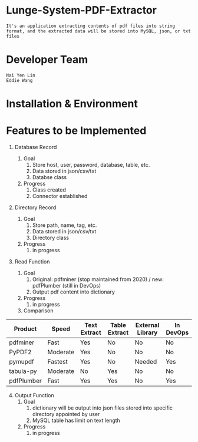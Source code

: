# Lunge-System-PDF-Extractor 
    It's an application extracting contents of pdf files into string format, and the extracted data will be stored into MySQL, json, or txt files
# Developer Team
    Nai Yen Lin
    Eddie Wang
# Installation & Environment


# Features to be Implemented
1. Database Record
    1. Goal
        1. Store host, user, password, database, table, etc.
        2. Data stored in json/csv/txt
        3. Databse class
    2. Progress
        1. Class created
        2. Connector established

2. Directory Record
    1. Goal 
        1. Store path, name, tag, etc.
        2. Data stored in json/csv/txt
        3. Directory class
    2. Progress
        1. in progress

3. Read Function
    1. Goal
        1. Original: pdfminer (stop maintained from 2020) / new: pdfPlumber (still in DevOps)
        2. Output pdf content into dictionary
    2. Progress
        1. in progress
    3. Comparison

| Product      | Speed       | Text Extract | Table Extract | External Library | In DevOps |
| -----------  | ----------- | ------------ | ------------- | ---------------- | --------- |         
| pdfminer     | Fast        | Yes          | No            | No               | No        |
| PyPDF2       | Moderate    | Yes          | No            | No               | No        |
| pymupdf      | Fastest     | Yes          | No            | Needed           | Yes       |
| tabula-py    | Moderate    | No           | Yes           | No               | No        |
| pdfPlumber   | Fast        | Yes          | Yes           | No               | Yes       |     

4. Output Function
    1. Goal
        1. dictionary will be output into json files stored into specific directory appointed by user
        2. MySQL table has limit on text length
    2. Progress
        1. in progress
